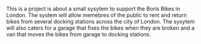 This is a project is about a small sysytem to support the Boris Bikes in London. The system will allow memebres of the public to rent and return bikes from several docking stations across the city of London. The sysytem will also caters for a garage that fixes the bikes when they are broken and a van that moves the bikes from garage to docking stations.